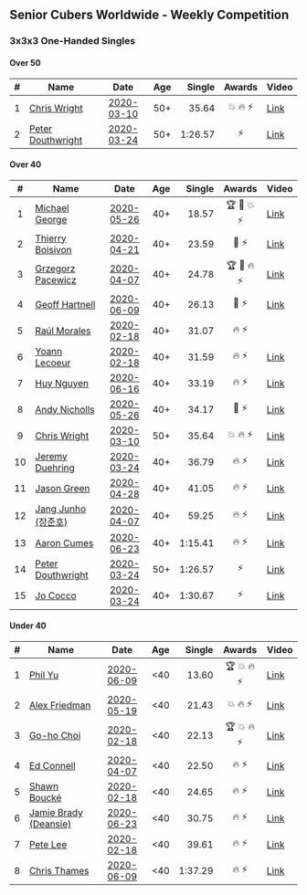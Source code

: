 ## Senior Cubers Worldwide - Weekly Competition
### 3x3x3 One-Handed Singles

#### Over 50

| # | Name | Date | Age | Single | Awards | Video |
| :--: | -- | :--: | :--: | --: | :--: | -- |
| 1 | [Chris Wright](../../persons/chris_wright.md) | [2020-03-10](2020-03-10.md) | 50+ | 35.64 | 💥 🔥 ⚡ | [Link](https://www.facebook.com/events/684510792316675/permalink/685546418879779/) |
| 2 | [Peter Douthwright](../../persons/peter_douthwright.md) | [2020-03-24](2020-03-24.md) | 50+ | 1:26.57 | ⚡ | [Link](https://www.facebook.com/events/212335450005639/permalink/214352896470561/) |

#### Over 40

| # | Name | Date | Age | Single | Awards | Video |
| :--: | -- | :--: | :--: | --: | :--: | -- |
| 1 | [Michael George](../../persons/michael_george.md) | [2020-05-26](2020-05-26.md) | 40+ | 18.57 | 🏆 🥇 💥 ⚡ | [Link](https://www.facebook.com/events/688407551989463/permalink/691891971641021/) |
| 2 | [Thierry Boisivon](../../persons/thierry_boisivon.md) | [2020-04-21](2020-04-21.md) | 40+ | 23.59 | 🥈 ⚡ | [Link](https://www.facebook.com/events/880278499062375/permalink/882003692223189/) |
| 3 | [Grzegorz Pacewicz](../../persons/grzegorz_pacewicz.md) | [2020-04-07](2020-04-07.md) | 40+ | 24.78 | 🏆 🥇 🔥 ⚡ | [Link](https://www.facebook.com/events/682716079141575/permalink/686891215390728/) |
| 4 | [Geoff Hartnell](../../persons/geoff_hartnell.md) | [2020-06-09](2020-06-09.md) | 40+ | 26.13 | 🥈 ⚡ | [Link](https://www.facebook.com/events/903549840109576/permalink/907264923071401/) |
| 5 | [Raúl Morales](../../persons/raul_morales.md) | [2020-02-18](2020-02-18.md) | 40+ | 31.07 | 🔥 ⚡ | |
| 6 | [Yoann Lecoeur](../../persons/yoann_lecoeur.md) | [2020-02-18](2020-02-18.md) | 40+ | 31.59 | 🔥 ⚡ | [Link](https://www.facebook.com/events/1618332754973681/permalink/1622459904560966/) |
| 7 | [Huy Nguyen](../../persons/huy_nguyen.md) | [2020-06-16](2020-06-16.md) | 40+ | 33.19 | 🔥 ⚡ | [Link](https://www.facebook.com/events/604103587178706/permalink/608307886758276/) |
| 8 | [Andy Nicholls](../../persons/andy_nicholls.md) | [2020-05-26](2020-05-26.md) | 40+ | 34.17 | 🥉 ⚡ | [Link](https://www.facebook.com/events/688407551989463/permalink/690047708492114/) |
| 9 | [Chris Wright](../../persons/chris_wright.md) | [2020-03-10](2020-03-10.md) | 50+ | 35.64 | 💥 🔥 ⚡ | [Link](https://www.facebook.com/events/684510792316675/permalink/685546418879779/) |
| 10 | [Jeremy Duehring](../../persons/jeremy_duehring.md) | [2020-03-24](2020-03-24.md) | 40+ | 36.79 | 🔥 ⚡ | [Link](https://www.facebook.com/events/212335450005639/permalink/213082393264278/) |
| 11 | [Jason Green](../../persons/jason_green.md) | [2020-04-28](2020-04-28.md) | 40+ | 41.05 | 🔥 ⚡ | [Link](https://www.facebook.com/jasongreenbowler/videos/10163336975180425/) |
| 12 | [Jang Junho (장준호)](../../persons/jang_junho.md) | [2020-04-07](2020-04-07.md) | 40+ | 59.25 | 🔥 ⚡ | [Link](https://www.facebook.com/events/682716079141575/permalink/686595828753600/) |
| 13 | [Aaron Cumes](../../persons/aaron_cumes.md) | [2020-06-23](2020-06-23.md) | 40+ | 1:15.41 | 🔥 ⚡ | [Link](https://www.facebook.com/events/722150235200875/permalink/722235995192299/) |
| 14 | [Peter Douthwright](../../persons/peter_douthwright.md) | [2020-03-24](2020-03-24.md) | 50+ | 1:26.57 | ⚡ | [Link](https://www.facebook.com/events/212335450005639/permalink/214352896470561/) |
| 15 | [Jo Cocco](../../persons/jo_cocco.md) | [2020-03-24](2020-03-24.md) | 40+ | 1:30.67 | ⚡ | [Link](https://www.facebook.com/events/212335450005639/permalink/216613862911131/) |

#### Under 40

| # | Name | Date | Age | Single | Awards | Video |
| :--: | -- | :--: | :--: | --: | :--: | -- |
| 1 | [Phil Yu](../../persons/phil_yu.md) | [2020-06-09](2020-06-09.md) | <40 | 13.60 | 🏆 💥 🔥 ⚡ | [Link](https://www.facebook.com/events/903549840109576/permalink/904463093351584/) |
| 2 | [Alex Friedman](../../persons/alex_friedman.md) | [2020-05-19](2020-05-19.md) | <40 | 21.43 | 💥 🔥 ⚡ | [Link](https://www.facebook.com/events/1880761498725633/permalink/1881033222031794/) |
| 3 | [Go-ho Choi](../../persons/go_ho_choi.md) | [2020-02-18](2020-02-18.md) | <40 | 22.13 | 🏆 💥 🔥 ⚡ | [Link](https://www.facebook.com/events/1618332754973681/permalink/1618631721610451/) |
| 4 | [Ed Connell](../../persons/ed_connell.md) | [2020-04-07](2020-04-07.md) | <40 | 22.50 | 🔥 ⚡ | [Link](https://www.facebook.com/events/682716079141575/permalink/684177285662121/) |
| 5 | [Shawn Boucké](../../persons/shawn_boucke.md) | [2020-02-18](2020-02-18.md) | <40 | 24.65 | 🔥 ⚡ | [Link](https://www.facebook.com/events/1618332754973681/permalink/1621909717949318/) |
| 6 | [Jamie Brady (Deansie)](../../persons/jamie_brady.md) | [2020-06-23](2020-06-23.md) | <40 | 30.75 | 🔥 ⚡ | [Link](https://www.facebook.com/events/722150235200875/permalink/725813714834527/) |
| 7 | [Pete Lee](../../persons/pete_lee.md) | [2020-02-18](2020-02-18.md) | <40 | 39.61 | 🔥 ⚡ | [Link](https://www.facebook.com/events/1618332754973681/permalink/1622571537883136/) |
| 8 | [Chris Thames](../../persons/chris_thames.md) | [2020-06-09](2020-06-09.md) | <40 | 1:37.29 | 🔥 ⚡ | [Link](https://www.facebook.com/events/903549840109576/permalink/907439353053958/) |


<!-- Global site tag (gtag.js) - Google Analytics -->
<script async src="https://www.googletagmanager.com/gtag/js?id=UA-86348435-3"></script>
<script>window.dataLayer = window.dataLayer || []; function gtag() {dataLayer.push(arguments);} gtag('js', new Date()); gtag('config', 'UA-86348435-3');</script>
